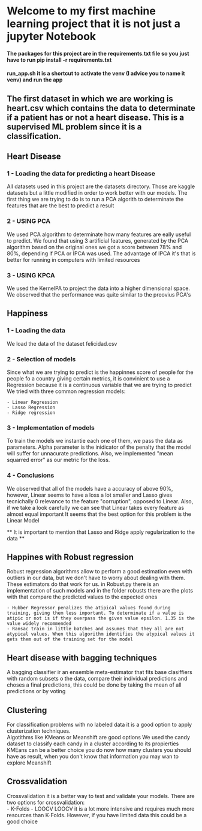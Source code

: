 # Welcome to my first machine learning project that it is not just a jupyter Notebook

#### The packages for this project are in the requirements.txt file so you just have to run pip install -r requirements.txt
#### run_app.sh it is a shortcut to activate the venv (I advice you to name it venv) and run the app

## The first dataset in which we are working is heart.csv which contains the data to determinate if a patient has or not a heart disease. This is a supervised ML problem since it is a classification. 

## Heart Disease

### 1 - Loading the data for predicting a heart Disease

All datasets used in this project are the datasets directory. Those are kaggle datasets but a little modified in order to work better with our models. The first thing we are trying to do is to run a PCA algorith to determinate the features that are the best to predict a result


### 2 - USING PCA

We used PCA algorithm to determinate how many features are eally useful to predict. We found that using 3 artificial features, generated by the PCA algorithm based on the original ones we got a score between 78% and 80%, depending if PCA or IPCA was used.
The advantage of IPCA it's that is better for running in computers with limited resources

### 3 - USING KPCA

We used the KernelPA to project the data into a higher dimensional space. We observed that the performance was quite similar to the preovius PCA's

## Happiness

### 1 - Loading the data

We load the data of the dataset felicidad.csv

### 2 - Selection of models

Since what we are trying to predict is the happinnes score of people for the people fo a country giving certain metrics, it is convinient to use a Regression because it is a continuous variable that we are trying to predict
We tried with three common regression models:

    - Linear Regression
    - Lasso Regression
    - Ridge regression

### 3 - Implementation of models

To train the models we instantie each one of them, we pass the data as parameters. Alpha parameter is the inidicator of the penalty that the model will suffer for unnacurate predictions. Also, we implemented "mean squarred error" as our metric for the loss.

### 4 - Conclusions

We observed that all of the models have a accuracy of above 90%, however, Linear seems to have a loss a lot smaller and Lasso gives tecnichally 0 relevance to the feature "corruption", opposed to Linear.
Also, if we take a look carefully we can see that Linear takes every feature as almost equal important
It seems that the best option for this problem is the Linear Model

** It is important to mention that Lasso and Ridge apply regularization to the data **


## Happines with Robust regression
Robust regression algorithms allow to perform a good estimation even with outliers in our data, but we don't have to worry about dealing with them. These estimators do that work for us. in Robust.py there is an implementation of such models and in the folder robusts there are the plots with that compare the predicted values to the expected ones

    - Hubber Regressor penalizes the atipical values found during training, giving them less important. To determinate if a value is atipic or not is if they overpass the given value epsilon. 1.35 is the value widely recommended
    - Ransac train in little batches and assumes that they all are not atypical values. When this algorithm identifies the atypical values it gets them out of the training set for the model

## Heart disease with bagging techniques
A bagging classifier ir an ensemble meta-estimator that fits base clasiffiers with random subsets o the data, compare their individual predictions and choses a final predictions, this could be done by taking the mean of all predictions or by voting

## Clustering
For classification problems with no labeled data it is a good option to apply clusterization techniques.  
Algotithms like KMeans or Meanshift are good options
We used the candy dataset to classify each candy in a cluster according to its propierties
KMEans can be a better choice you do now how many clusters you should have as result, when you don't know that information you may wan to explore Meanshift

## Crossvalidation
Crossvalidation it is a better way to test and validate your models. There are two options for crossvalidation:  
    - K-Folds
    - LOOCV
LOOCV it is a lot more intensive and requires much more resources than K-Folds. However, if you have limited data this could be a good choice